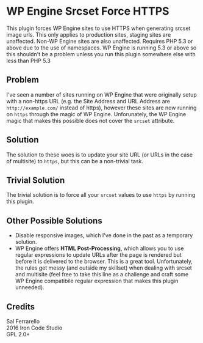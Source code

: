 WP Engine Srcset Force HTTPS
============================

This plugin forces WP Engine sites to use HTTPS when generating srcset image urls. This only applies to production sites, staging sites are unaffected. Non-WP Engine sites are also unaffected. Requires PHP 5.3 or above due to the use of namespaces. WP Engine is running 5.3 or above so this shouldn't be a problem unless you run this plugin somewhere else with less than PHP 5.3

## Problem

I've seen a number of sites running on WP Engine that were originally setup with a non-https URL (e.g. the Site Address and URL Address are `http://example.com/` instead of https), however these sites are now running on `https` through the magic of WP Engine.  Unforunately, the WP Engine magic that makes this possible does not cover the `srcset` attribute.

## Solution

The solution to these woes is to update your site URL (or URLs in the case of multisite) to `https`, but this can be a non-trivial task.

## Trivial Solution

The trivial solution is to force all your `srcset` values to use `https` by running this plugin.

## Other Possible Solutions

- Disable responsive images, which I've done in the past as a temporary solution.
- WP Engine offers __HTML Post-Processing__, which allows you to use regular expressions to update URLs after the page is rendered but before it is delivered to the browser.  This is a great tool.  Unfortunately, the rules get messy (and outside my skillset) when dealing with srcset and multisite (feel free to take this line as a challenge and craft some WP Engine compatibile regular expression that makes this plugin unneeded).

## Credits

Sal Ferrarello  
2016 Iron Code Studio  
GPL 2.0+  



